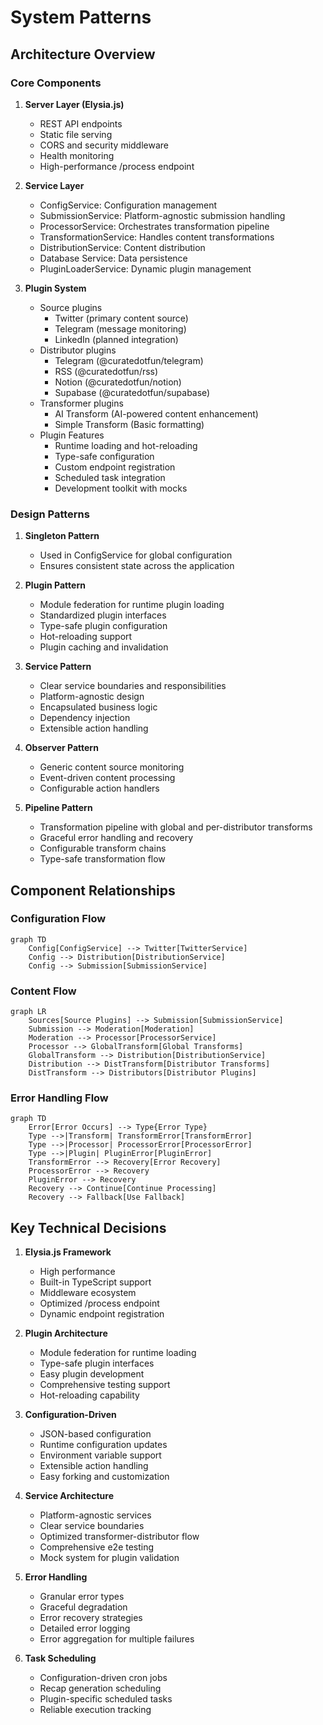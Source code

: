 # System Patterns

## Architecture Overview

### Core Components

1. **Server Layer (Elysia.js)**
   - REST API endpoints
   - Static file serving
   - CORS and security middleware
   - Health monitoring
   - High-performance /process endpoint

2. **Service Layer**
   - ConfigService: Configuration management
   - SubmissionService: Platform-agnostic submission handling
   - ProcessorService: Orchestrates transformation pipeline
   - TransformationService: Handles content transformations
   - DistributionService: Content distribution
   - Database Service: Data persistence
   - PluginLoaderService: Dynamic plugin management

3. **Plugin System**
   - Source plugins
     * Twitter (primary content source)
     * Telegram (message monitoring)
     * LinkedIn (planned integration)
   - Distributor plugins
     * Telegram (@curatedotfun/telegram)
     * RSS (@curatedotfun/rss)
     * Notion (@curatedotfun/notion)
     * Supabase (@curatedotfun/supabase)
   - Transformer plugins
     * AI Transform (AI-powered content enhancement)
     * Simple Transform (Basic formatting)
   - Plugin Features
     * Runtime loading and hot-reloading
     * Type-safe configuration
     * Custom endpoint registration
     * Scheduled task integration
     * Development toolkit with mocks

### Design Patterns

1. **Singleton Pattern**
   - Used in ConfigService for global configuration
   - Ensures consistent state across the application

2. **Plugin Pattern**
   - Module federation for runtime plugin loading
   - Standardized plugin interfaces
   - Type-safe plugin configuration
   - Hot-reloading support
   - Plugin caching and invalidation

3. **Service Pattern**
   - Clear service boundaries and responsibilities
   - Platform-agnostic design
   - Encapsulated business logic
   - Dependency injection
   - Extensible action handling

4. **Observer Pattern**
   - Generic content source monitoring
   - Event-driven content processing
   - Configurable action handlers

5. **Pipeline Pattern**
   - Transformation pipeline with global and per-distributor transforms
   - Graceful error handling and recovery
   - Configurable transform chains
   - Type-safe transformation flow

## Component Relationships

### Configuration Flow
```mermaid
graph TD
    Config[ConfigService] --> Twitter[TwitterService]
    Config --> Distribution[DistributionService]
    Config --> Submission[SubmissionService]
```

### Content Flow
```mermaid
graph LR
    Sources[Source Plugins] --> Submission[SubmissionService]
    Submission --> Moderation[Moderation]
    Moderation --> Processor[ProcessorService]
    Processor --> GlobalTransform[Global Transforms]
    GlobalTransform --> Distribution[DistributionService]
    Distribution --> DistTransform[Distributor Transforms]
    DistTransform --> Distributors[Distributor Plugins]
```

### Error Handling Flow
```mermaid
graph TD
    Error[Error Occurs] --> Type{Error Type}
    Type -->|Transform| TransformError[TransformError]
    Type -->|Processor| ProcessorError[ProcessorError]
    Type -->|Plugin| PluginError[PluginError]
    TransformError --> Recovery[Error Recovery]
    ProcessorError --> Recovery
    PluginError --> Recovery
    Recovery --> Continue[Continue Processing]
    Recovery --> Fallback[Use Fallback]
```

## Key Technical Decisions

1. **Elysia.js Framework**
   - High performance
   - Built-in TypeScript support
   - Middleware ecosystem
   - Optimized /process endpoint
   - Dynamic endpoint registration

2. **Plugin Architecture**
   - Module federation for runtime loading
   - Type-safe plugin interfaces
   - Easy plugin development
   - Comprehensive testing support
   - Hot-reloading capability

3. **Configuration-Driven**
   - JSON-based configuration
   - Runtime configuration updates
   - Environment variable support
   - Extensible action handling
   - Easy forking and customization

4. **Service Architecture**
   - Platform-agnostic services
   - Clear service boundaries
   - Optimized transformer-distributor flow
   - Comprehensive e2e testing
   - Mock system for plugin validation

5. **Error Handling**
   - Granular error types
   - Graceful degradation
   - Error recovery strategies
   - Detailed error logging
   - Error aggregation for multiple failures

6. **Task Scheduling**
   - Configuration-driven cron jobs
   - Recap generation scheduling
   - Plugin-specific scheduled tasks
   - Reliable execution tracking
